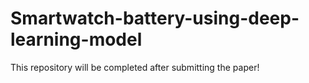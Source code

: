 # Smartwatch-battery-using-deep-learning-model
This repository will be completed after submitting the paper!
